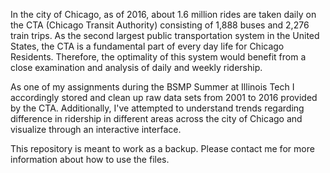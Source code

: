 In the city of Chicago, as of 2016, about 1.6 million rides are taken daily on the CTA (Chicago Transit Authority) consisting of 1,888 buses and 2,276 train trips. As the second largest public transportation system in the United States, the CTA is a fundamental part of every day life for Chicago Residents. Therefore, the optimality of this system would benefit from a close examination and analysis of daily and weekly ridership. 

As one of my assignments during the BSMP Summer at Illinois Tech I accordingly stored and clean up raw data sets from 2001 to 2016 provided by the CTA. Additionally, I've attempted to understand trends regarding difference in ridership in different areas across the city of Chicago and visualize through an interactive interface. 

This repository is meant to work as a backup. Please contact me for more information about how to use the files.
